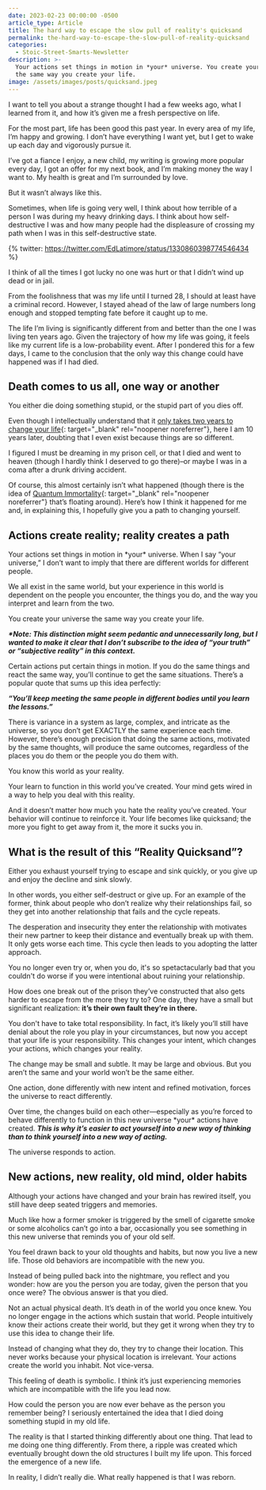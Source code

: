 ```yaml
---
date: 2023-02-23 00:00:00 -0500
article_type: Article
title: The hard way to escape the slow pull of reality's quicksand
permalink: the-hard-way-to-escape-the-slow-pull-of-reality-quicksand
categories:
  - Stoic-Street-Smarts-Newsletter
description: >-
  Your actions set things in motion in *your* universe. You create your universe
  the same way you create your life.
image: /assets/images/posts/quicksand.jpeg
---
```

I want to tell you about a strange thought I had a few weeks ago, what I learned from it, and how it’s given me a fresh perspective on life.

For the most part, life has been good this past year. In every area of my life, I’m happy and growing. I don’t have everything I want yet, but I get to wake up each day and vigorously pursue it.

I’ve got a fiance I enjoy, a new child, my writing is growing more popular every day, I got an offer for my next book, and I’m making money the way I want to. My health is great and I’m surrounded by love.

But it wasn’t always like this.

Sometimes, when life is going very well, I think about how terrible of a person I was during my heavy drinking days. I think about how self-destructive I was and how many people had the displeasure of crossing my path when I was in this self-destructive state.

{% twitter: https://twitter.com/EdLatimore/status/1330860398774546434 %}

I think of all the times I got lucky no one was hurt or that I didn’t wind up dead or in jail.

From the foolishness that was my life until I turned 28, I should at least have a criminal record. However, I stayed ahead of the law of large numbers long enough and stopped tempting fate before it caught up to me.

The life I’m living is significantly different from and better than the one I was living ten years ago. Given the trajectory of how my life was going, it feels like my current life is a low-probability event. After I pondered this for a few days, I came to the conclusion that the only way this change could have happened was if I had died.

## Death comes to us all, one way or another

You either die doing something stupid, or the stupid part of you dies off.

Even though I intellectually understand that it&nbsp;[only takes two years to change your life](https://edlatimore.com/change-your-life/){: target="_blank" rel="noopener noreferrer"}, here I am 10 years later, doubting that I even exist because things are so different.

I figured I must be dreaming in my prison cell, or that I died and went to heaven (though I hardly think I deserved to go there)–or maybe I was in a coma after a drunk driving accident.

Of course, this almost certainly isn’t what happened (though there is the idea of&nbsp;[Quantum Immortality](https://hackernoon.com/quantum-immortality-summed-up-in-5-key-points){: target="_blank" rel="noopener noreferrer"}&nbsp;that’s floating around). Here’s how I think it happened for me and, in explaining this, I hopefully give you a path to changing yourself.

## Actions create reality; reality creates a path

Your actions set things in motion in \*your\* universe. When I say “your universe,” I don’t want to imply that there are different worlds for different people.

We all exist in the same world, but your experience in this world is dependent on the people you encounter, the things you do, and the way you interpret and learn from the two.

You create your universe the same way you create your life.

***\*Note: This distinction might seem pedantic and unnecessarily long, but I wanted to make it clear that I don’t subscribe to the idea of “your truth” or “subjective reality” in this context.***

Certain actions put certain things in motion. If you do the same things and react the same way, you’ll continue to get the same situations. There’s a popular quote that sums up this idea perfectly:

***“You’ll keep meeting the same people in different bodies until you learn the lessons.”***

There is variance in a system as large, complex, and intricate as the universe, so you don’t get EXACTLY the same experience each time. However, there’s enough precision that doing the same actions, motivated by the same thoughts, will produce the same outcomes, regardless of the places you do them or the people you do them with.

You know this world as your reality.

Your learn to function in this world you’ve created. Your mind gets wired in a way to help you deal with this reality.

And it doesn’t matter how much you hate the reality you’ve created. Your behavior will continue to reinforce it. Your life becomes like quicksand; the more you fight to get away from it, the more it sucks you in.

## What is the result of this “Reality Quicksand”?

Either you exhaust yourself trying to escape and sink quickly, or you give up and enjoy the decline and sink slowly.

In other words, you either self-destruct or give up. For an example of the former, think about people who don’t realize why their relationships fail, so they get into another relationship that fails and the cycle repeats.

The desperation and insecurity they enter the relationship with motivates their new partner to keep their distance and eventually break up with them. It only gets worse each time. This cycle then leads to you adopting the latter approach.

You no longer even try or, when you do, it's so spetactacularly bad that you couldn't do worse if you were intentional about ruining your relationship.

How does one break out of the prison they’ve constructed that also gets harder to escape from the more they try to? One day, they have a small but significant realization:&nbsp;**it’s their own fault they’re in there.**

You don't have to take total responsibility. In fact, it’s likely you’ll still have denial about the role you play in your circumstances, but now you accept that your life is your responsibility. This changes your intent, which changes your actions, which changes your reality.

The change may be small and subtle. It may be large and obvious. But you aren’t the same and your world won’t be the same either.

One action, done differently with new intent and refined motivation, forces the universe to react differently.

Over time, the changes build on each other—especially as you’re forced to behave differently to function in this new universe \*your\* actions have created.&nbsp;***This is why it’s easier to act yourself into a new way of thinking than to think yourself into a new way of acting.***

The universe responds to action.

## New actions, new reality, old mind, older habits

Although your actions have changed and your brain has rewired itself, you still have deep seated triggers and memories.

Much like how a former smoker is triggered by the smell of cigarette smoke or some alcoholics can’t go into a bar, occasionally you see something in this new universe that reminds you of your old self.

You feel drawn back to your old thoughts and habits, but now you live a new life. Those old behaviors are incompatible with the new you.

Instead of being pulled back into the nightmare, you reflect and you wonder: how are you the person you are today, given the person that you once were? The obvious answer is that you died.

Not an actual physical death. It’s death in of the world you once knew. You no longer engage in the actions which sustain that world. People intuitively know their actions create their world, but they get it wrong when they try to use this idea to change their life.

Instead of changing what they do, they try to change their location. This never works because your physical location is irrelevant. Your actions create the world you inhabit. Not vice-versa.

This feeling of death is symbolic. I think it’s just experiencing memories which are incompatible with the life you lead now.

How could the person you are now ever behave as the person you remember being? I seriously entertained the idea that I died doing something stupid in my old life.

The reality is that I started thinking differently about one thing. That lead to me doing one thing differently. From there, a ripple was created which eventually brought down the old structures I built my life upon. This forced the emergence of a new life.

In reality, I didn’t really die. What really happened is that I was reborn.